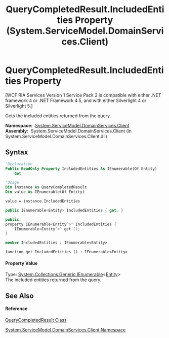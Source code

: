 ﻿---
title: QueryCompletedResult.IncludedEntities Property  (System.ServiceModel.DomainServices.Client)
TOCTitle: IncludedEntities Property
ms:assetid: P:System.ServiceModel.DomainServices.Client.QueryCompletedResult.IncludedEntities
ms:mtpsurl: https://msdn.microsoft.com/en-us/library/system.servicemodel.domainservices.client.querycompletedresult.includedentities(v=VS.91)
ms:contentKeyID: 28754927
ms.date: 01/27/2012
mtps_version: v=VS.91
f1_keywords:
- System.ServiceModel.DomainServices.Client.QueryCompletedResult.IncludedEntities
- System.ServiceModel.DomainServices.Client.QueryCompletedResult.get_IncludedEntities
dev_langs:
- CSharp
- JScript
- VB
- FSharp
- c++
api_location:
- System.ServiceModel.DomainServices.Client.dll
api_name:
- System.ServiceModel.DomainServices.Client.QueryCompletedResult.get_IncludedEntities
- System.ServiceModel.DomainServices.Client.QueryCompletedResult.IncludedEntities
api_type:
- Managed
topic_type:
- apiref
- kbSyntax
product_family_name: VS
ROBOTS: INDEX,FOLLOW
---

# QueryCompletedResult.IncludedEntities Property

\[WCF RIA Services Version 1 Service Pack 2 is compatible with either .NET framework 4 or .NET Framework 4.5, and with either Silverlight 4 or Silverlight 5.\]

Gets the included entities returned from the query.

**Namespace:**  [System.ServiceModel.DomainServices.Client](ff422479\(v=vs.91\).md)  
**Assembly:**  System.ServiceModel.DomainServices.Client (in System.ServiceModel.DomainServices.Client.dll)

## Syntax

``` vb
'Declaration
Public ReadOnly Property IncludedEntities As IEnumerable(Of Entity)
    Get
```

``` vb
'Usage
Dim instance As QueryCompletedResult
Dim value As IEnumerable(Of Entity)

value = instance.IncludedEntities
```

``` csharp
public IEnumerable<Entity> IncludedEntities { get; }
```

``` c++
public:
property IEnumerable<Entity^>^ IncludedEntities {
    IEnumerable<Entity^>^ get ();
}
```

``` fsharp
member IncludedEntities : IEnumerable<Entity>
```

``` jscript
function get IncludedEntities () : IEnumerable<Entity>
```

#### Property Value

Type: [System.Collections.Generic.IEnumerable](https://msdn.microsoft.com/en-us/library/9eekhta0)\<[Entity](ff422907\(v=vs.91\).md)\>  
The included entities returned from the query.  

## See Also

#### Reference

[QueryCompletedResult Class](ff422076\(v=vs.91\).md)

[System.ServiceModel.DomainServices.Client Namespace](ff422479\(v=vs.91\).md)

